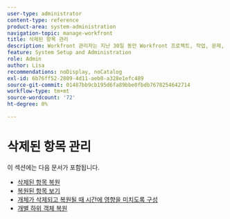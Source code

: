 ```yaml
---
user-type: administrator
content-type: reference
product-area: system-administration
navigation-topic: manage-workfront
title: 삭제된 항목 관리
description: Workfront 관리자는 지난 30일 동안 Workfront 프로젝트, 작업, 문제, 문서 및 템플릿이 삭제된 경우 복원할 수 있습니다. 객체를 복원하면 모든 하위 객체와 필드도 복원됩니다.
feature: System Setup and Administration
role: Admin
author: Lisa
recommendations: noDisplay, noCatalog
exl-id: 6b76ff52-2809-4d11-aeb0-a328e1efc489
source-git-commit: 01487bb9cb195d6fa89bbe0fbdb7678254642714
workflow-type: tm+mt
source-wordcount: '72'
ht-degree: 0%

---
```


# 삭제된 항목 관리

이 섹션에는 다음 문서가 포함됩니다.

* [삭제된 항목 복원](../../../administration-and-setup/manage-workfront/manage-deleted-items/restore-deleted-items.md)
* [복원된 항목 보기](../../../administration-and-setup/manage-workfront/manage-deleted-items/view-restored-items.md)
* [개체가 삭제되고 복원될 때 시간에 영향을 미치도록 구성](../../../administration-and-setup/manage-workfront/manage-deleted-items/configure-how-hours-affected-when-obj-deleted-restored.md)
* [개별 하위 객체 복원](../../../administration-and-setup/manage-workfront/manage-deleted-items/restoring-individual-child-objects.md)
